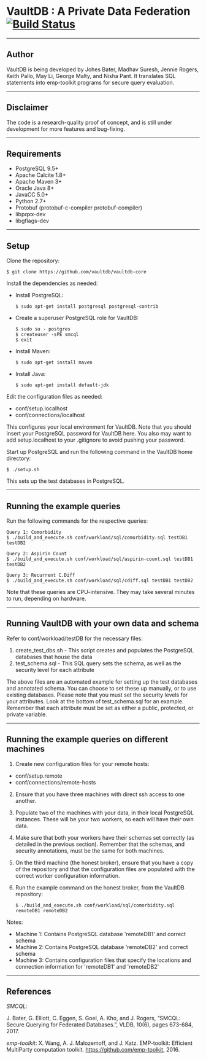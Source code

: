 # VaultDB : A Private Data Federation [![Build Status](https://travis-ci.com/vaultdb/vaultdb-core.svg?token=eqBexebXTQqzhcsDDVFJ&branch=master)](https://travis-ci.com/vaultdb/vaultdb-core)


--------------------------------------------------------------------------------
Author
--------------------------------------------------------------------------------

VaultDB is being developed by Johes Bater, Madhav Suresh, Jennie Rogers, Keith Pallo, May Li, George Malty, and Nisha Pant.  It translates SQL statements into emp-toolkit programs for secure query evaluation.


--------------------------------------------------------------------------------
Disclaimer
--------------------------------------------------------------------------------

The code is a research-quality proof of concept, and is still under development for more features and bug-fixing.

--------------------------------------------------------------------------------
Requirements
--------------------------------------------------------------------------------
* PostgreSQL 9.5+
* Apache Calcite 1.8+
* Apache Maven 3+
* Oracle Java 8+
* JavaCC 5.0+
* Python 2.7+
* Protobuf (protobuf-c-compiler protobuf-compiler)
* libpqxx-dev
* libgflags-dev

--------------------------------------------------------------------------------
Setup
--------------------------------------------------------------------------------
Clone the repository:

	$ git clone https://github.com/vaultdb/vaultdb-core

Install the dependencies as needed:

* Install PostgreSQL:

	`$ sudo apt-get install postgresql postgresql-contrib`

* Create a superuser PostgreSQL role for VaultDB: 

	`$ sudo su - postgres`  
	`$ createuser -sPE smcql`  
	`$ exit`  
	
* Install Maven: 

	`$ sudo apt-get install maven`

* Install Java: 

	`$ sudo apt-get install default-jdk`

Edit the configuration files as needed:

* conf/setup.localhost
* conf/connections/localhost

This configures your local environment for VaultDB. Note that you should insert your PostgreSQL password for VaultDB here. You also may want to add setup.localhost to your .gitignore to avoid pushing your password.

Start up PostgreSQL and run the following command in the VaultDB home directory:

    $ ./setup.sh

This sets up the test databases in PostgreSQL. 

--------------------------------------------------------------------------------
Running the example queries
--------------------------------------------------------------------------------
Run the following commands for the respective queries:

    Query 1: Comorbidity
    $ ./build_and_execute.sh conf/workload/sql/comorbidity.sql testDB1 testDB2 

    Query 2: Aspirin Count
    $ ./build_and_execute.sh conf/workload/sql/aspirin-count.sql testDB1 testDB2

    Query 3: Recurrent C.Diff
    $ ./build_and_execute.sh conf/workload/sql/cdiff.sql testDB1 testDB2 

Note that these queries are CPU-intensive. They may take several minutes to run, depending on hardware.

--------------------------------------------------------------------------------
Running VaultDB with your own data and schema
--------------------------------------------------------------------------------
Refer to conf/workload/testDB for the necessary files:

1. create_test_dbs.sh - This script creates and populates the PostgreSQL databases that house the data
2. test_schema.sql - This SQL query sets the schema, as well as the security level for each attribute

The above files are an automated example for setting up the test databases and annotated schema. You can choose to set these up manually, or to use existing databases. Please note that you must set the security levels for your attributes. Look at the bottom of test_schema.sql for an example. Remember that each attribute must be set as either a public, protected, or private variable.


--------------------------------------------------------------------------------
Running the example queries on different machines
--------------------------------------------------------------------------------
1. Create new configuration files for your remote hosts:

* conf/setup.remote
* conf/connections/remote-hosts

2. Ensure that you have three machines with direct ssh access to one another.

3. Populate two of the machines with your data, in their local PostgreSQL instances. These will be your two workers, so each will have their own data.

4. Make sure that both your workers have their schemas set correctly (as detailed in the previous section). Remember that the schemas, and security annotations, must be the same for both machines.

5. On the third machine (the honest broker), ensure that you have a copy of the repository and that the configuration files are populated with the correct worker configuration information.

6. Run the example command on the honest broker, from the VaultDB repository:

    `$ ./build_and_execute.sh conf/workload/sql/comorbidity.sql remoteDB1 remoteDB2`

Notes:

* Machine 1: Contains PostgreSQL database 'remoteDB1' and correct schema
* Machine 2: Contains PostgreSQL database 'remoteDB2' and correct schema
* Machine 3: Contains configuration files that specify the locations and connection information for 'remoteDB1' and 'remoteDB2'

--------------------------------------------------------------------------------
References
--------------------------------------------------------------------------------

*SMCQL*:

J. Bater, G. Elliott, C. Eggen, S. Goel, A. Kho, and J. Rogers, “SMCQL: Secure Querying for Federated Databases.”, VLDB, 10(6), pages 673-684, 2017.

*emp-toolkit*:
X. Wang, A. J. Malozemoff, and J. Katz. EMP-toolkit: Efficient MultiParty computation toolkit. https://github.com/emp-toolkit,  2016. 
